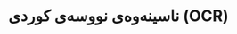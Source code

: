---
title: "ناسینەوەی نووسەی کوردی (OCR)"
shortDescription: "سیستەمەکانی ناسینەوەی دەقی پێشکەوتوو بۆ بەڵگەنامە مێژوویی و مۆدێرنەکانی کوردی"
description: "پڕۆژەی OCR ـی ئێمە تیشک دەخاتە سەر گەشەپێدانی سیستەمەکانی ناسینەوەی نووسەی پێشکەوتوو کە بە تایبەت بۆ دەقە کوردیەکان دیزاین کراون. ئێمە بەرەنگاری ئاڵەنگە تایبەتەکان دەبینەوە لەوانە جیاوازی نووسە، نیشانە دیاکڕیتیکیەکان، و پاراستنی دەسنووسە مێژووییەکان. ڕێگەکانی فێربوونی قووڵی ئێمە زیاتر لە ٩٥٪ وردی لە دەقە مێژووییە لاوازکراوەکان بەدەست دەهێنن."
icon: "fa-eye"
status: "active"
startDate: "2022-01-15"
paperIds: [1]
datasetIds: [1, 2]
technologies: ["فێربوونی قووڵ", "CNN", "بینینی کۆمپیوتەر", "پرۆسەسکردنی وێنە"]
applications: ["پاراستنی بەڵگەنامە مێژووییەکان", "ئەرشیفە دیجیتاڵیەکان", "دیجیتاڵکردنی دەق"]
team: ["د. ئارام مەحموود", "پ. سەمان عەلی", "د. ڕۆژین حەسەن"]
funding: "پێشکەشکردنی توێژینەوەی حکوومەتی هەرێمی کوردستان"
publications: 1
datasets: 2
draft: false
--- 